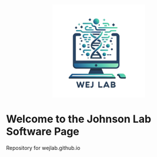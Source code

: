 <p align="center">
  <img src="https://github.com/wejlab/wejlab.github.io/blob/main/wejlab_logo.jpg"  width=50%>
</p>

# Welcome to the Johnson Lab Software Page
Repository for wejlab.github.io
